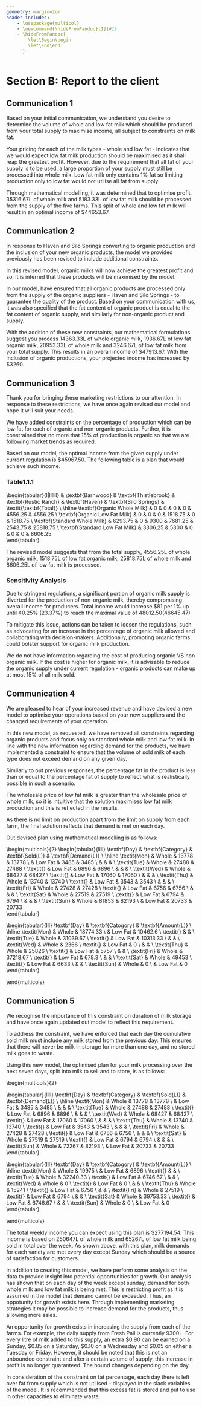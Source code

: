 ```yaml
---
geometry: margin=2cm
header-includes:
    - \usepackage{multicol}
    - \newcommand{\hideFromPandoc}[1]{#1}
    - \hideFromPandoc{
        \let\Begin\begin
        \let\End\end
      }
---
```


# Section B: Report to the client

## Communication 1
Based on your initial communication, we understand you desire to determine the volume of whole and low fat milk which should be produced from your total supply to maximise income, all subject to constraints on milk fat. 

Your pricing for each of the milk types - whole and low fat - indicates that we would expect low fat milk production should be maximised as it shall reap the greatest profit. However, due to the requirement that all fat of your supply is to be used, a large proportion of your supply must still be processed into whole milk. Low fat milk only contains 1% fat so limiting production only to low fat would not utilise all fat from supply.

Through mathematical modelling, it was determined that to optimise  profit, 35316.67L of whole milk and 5183.33L of low fat milk should be processed from the supply of the five farms. This split of whole and low fat milk will result in an optimal income of $44653.67.

## Communication 2
In response to Haven and Silo Springs converting to organic production and the inclusion of your new organic products, the model we provided previously has been revised to include additional constraints. 

In this revised model, organic milks will now achieve the greatest profit and so, it is inferred that these products will be maximised by the model. 

In our model, have ensured that all organic products are processed only from the supply of the organic suppliers - Haven and Silo Springs - to guarantee the quality of the product. Based on your communication with us, it was also specified that the fat content of organic product is equal to the fat content of organic supply, and similarly for non-organic product and supply. 

With the addition of these new constraints, our mathematical formulations suggest you process 14363.33L of whole organic milk, 1936.67L of low fat organic milk, 20953.33L of whole milk and 3246.67L of low fat milk from your total supply. This results in an overall income of $47913.67. With the inclusion of organic productions, your projected income has increased by $3260.

## Communication 3
Thank you for bringing these marketing restrictions to our attention. In response to these restrictions, we have once again revised our model and hope it will suit your needs. 

We have added constraints on the percentage of production which can be low fat for each of organic and non-organic products. Further, it is constrained that no more that 15% of production is organic so that we are following market trends as required. 

Based on our model, the optimal income from the given supply under current regulation is $45967.50. The following table is a plan that would achieve such income.

### Table1.1.1
\begin{tabular}{l|llllll}
                               & \textbf{Barnwood} & \textbf{Thistlebrook} & \textbf{Rustic Ranch} & \textbf{Haven} & \textbf{Silo Springs} & \textit{\textbf{Total}} \\ \hline
\textbf{Organic Whole Milk}    & 0                 & 0                     & 0                     & 0              & 4556.25               & 4556.25                 \\
\textbf{Organic Low Fat Milk}  & 0                 & 0                     & 0                     & 1518.75        & 0                     & 1518.75                 \\
\textbf{Standard Whole Milk}   & 6293.75           & 0                     & 9300                  & 7681.25        & 2543.75               & 25818.75                \\
\textbf{Standard Low Fat Milk} & 3306.25           & 5300                  & 0                     & 0              & 0                     & 8606.25                
\end{tabular}

The revised model suggests that from the total supply, 4556.25L of whole organic milk, 1518.75L of low fat organic milk, 25818.75L of whole milk and 8606.25L of low fat milk is processed.


### Sensitivity Analysis
Due to stringent regulations, a significant portion of organic milk supply is diverted for the production of non-organic milk, thereby compromising overall income for producers. Total income would increase $81 per 1% up until 40.25% (23.37%) to reach the maximal value of $48012.50 ($46645.47)

To mitigate this issue, actions can be taken to loosen the regulations, such as advocating for an increase in the percentage of organic milk allowed and collaborating with decision-makers. Additionally, promoting organic farms could bolster support for organic milk production.

We do not have information regarding the cost of producing organic VS non organic milk. If the cost is higher for organic milk, it is advisable to reduce the organic supply under current regulation - organic products can make up at most 15% of all milk sold.


## Communication 4
We are pleased to hear of your increased revenue and have devised a new model to optimise your operations based on your new suppliers and the changed requirements of your operation. 

In this new model, as requested, we have removed all constraints regarding organic products and focus only on standard whole milk and low fat milk. In line with the new information regarding demand for the products, we have implemented a constraint to ensure that the volume of sold milk of each type does not exceed demand on any given day.  

Similarly to out previous responses, the percentage fat in the product is less than or equal to the percentage fat of supply to reflect what is realistically possible in such a scenario. 

The wholesale price of low fat milk is greater than the wholesale price of whole milk, so it is intuitive that the solution maximises low fat milk production and this is reflected in the results. 

As there is no limit on production apart from the limit on supply from each farm, the final solution reflects that demand is met on each day.

Out devised plan using mathematical modelling is as follows:

\begin{multicols}{2}
\begin{tabular}{llll}
\textbf{Day} & \textbf{Category} & \textbf{Sold(L)} & \textbf{Demand(L)} \\ \hline
\textit{Mon} & Whole             & 13778            & 13778              \\
             & Low Fat           & 3485             & 3485               \\
             &                   &                  &                    \\
\textit{Tue} & Whole             & 27488            & 27488              \\
\textit{}    & Low Fat           & 6896             & 6896               \\
             &                   &                  &                    \\
\textit{Wed} & Whole             & 68427            & 68427              \\
\textit{}    & Low Fat           & 17060            & 17060              \\
             &                   &                  &                    \\
\textit{Thu} & Whole             & 13740            & 13740              \\
\textit{}    & Low Fat           & 3543             & 3543               \\
             &                   &                  &                    \\
\textit{Fri} & Whole             & 27428            & 27428              \\
\textit{}    & Low Fat           & 6756             & 6756               \\
             &                   &                  &                    \\
\textit{Sat} & Whole             & 27519            & 27519              \\
\textit{}    & Low Fat           & 6794             & 6794               \\
             &                   &                  &                    \\
\textit{Sun} & Whole             & 81853            & 82193              \\
             & Low Fat           & 20733            & 20733             
\end{tabular}

\begin{tabular}{lll}
\textbf{Day} & \textbf{Catogory} & \textbf{Amount(L)} \\ \hline
\textit{Mon} & Whole             & 18774.33           \\
             & Low Fat           & 10462.6            \\
\textit{}    &                   &                    \\
\textit{Tue} & Whole             & 31039.67           \\
\textit{}    & Low Fat           & 10313.33           \\
             &                   &                    \\
\textit{Wed} & Whole             & 2366               \\
\textit{}    & Low Fat           & 0                  \\
             &                   &                    \\
\textit{Thu} & Whole             & 25826              \\
\textit{}    & Low Fat           & 5757               \\
             &                   &                    \\
\textit{Fri} & Whole             & 37218.67           \\
\textit{}    & Low Fat           & 678.3              \\
             &                   &                    \\
\textit{Sat} & Whole             & 49453              \\
\textit{}    & Low Fat           & 6633               \\
             &                   &                    \\
\textit{Sun} & Whole             & 0                  \\
             & Low Fat           & 0                 
\end{tabular}

\end{multicols}


## Communication 5
We recognise the importance of this constraint on duration of milk storage and have once again updated out model to reflect this requirement. 

To address the constraint, we have enforced that each day the cumulative sold milk must include any milk stored from the previous day. This ensures that there will never be milk in storage for more than one day, and no stored milk goes to waste. 

Using this new model, the optimised plan for your milk processing over the next seven days, split into milk to sell and to store, is as follows:

\begin{multicols}{2}

\begin{tabular}{llll}
\textbf{Day} & \textbf{Category} & \textbf{Sold(L)} & \textbf{Demand(L)} \\ \hline
\textit{Mon} & Whole             & 13778            & 13778              \\
             & Low Fat           & 3485             & 3485               \\
             &                   &                  &                    \\
\textit{Tue} & Whole             & 27488            & 27488              \\
\textit{}    & Low Fat           & 6896             & 6896               \\
             &                   &                  &                    \\
\textit{Wed} & Whole             & 68427            & 68427              \\
\textit{}    & Low Fat           & 17060            & 17060              \\
             &                   &                  &                    \\
\textit{Thu} & Whole             & 13740            & 13740              \\
\textit{}    & Low Fat           & 3543             & 3543               \\
             &                   &                  &                    \\
\textit{Fri} & Whole             & 27428            & 27428              \\
\textit{}    & Low Fat           & 6756             & 6756               \\
             &                   &                  &                    \\
\textit{Sat} & Whole             & 27519            & 27519              \\
\textit{}    & Low Fat           & 6794             & 6794               \\
             &                   &                  &                    \\
\textit{Sun} & Whole             & 72267            & 82193              \\
             & Low Fat           & 20733            & 20733             
\end{tabular}


\begin{tabular}{lll}
\textbf{Day} & \textbf{Catogory} & \textbf{Amount(L)} \\ \hline
\textit{Mon} & Whole             & 19975              \\
             & Low Fat           & 6896               \\
\textit{}    &                   &                    \\
\textit{Tue} & Whole             & 32240.33           \\
\textit{}    & Low Fat           & 6746.67            \\
             &                   &                    \\
\textit{Wed} & Whole             & 0                  \\
\textit{}    & Low Fat           & 0                  \\
             &                   &                    \\
\textit{Thu} & Whole             & 15241              \\
\textit{}    & Low Fat           & 6756               \\
             &                   &                    \\
\textit{Fri} & Whole             & 27519              \\
\textit{}    & Low Fat           & 6794               \\
             &                   &                    \\
\textit{Sat} & Whole             & 39753.33           \\
\textit{}    & Low Fat           & 6746.67            \\
             &                   &                    \\
\textit{Sun} & Whole             & 0                  \\
             & Low Fat           & 0                 
\end{tabular}

\end{multicols}

The total weekly income you can expect using this plan is $277194.54. This income is based on 250647L of whole milk and 65267L of low fat milk being sold in total over the week. As shown above, with this plan, milk demands for each variety are met every day except Sunday which should be a source of satisfaction for customers. 

In addition to creating this model, we have perform some analysis on the data to provide insight into potential opportunities for growth. Our analysis has shown that on each day of the week except sunday, demand for both whole milk and low fat milk is being met. This is restricting profit as it is assumed in the model that demand cannot be exceeded. Thus, an oppotunity for growth exists here. Through implementing marketing strategies it may be possible to increase demand for the products, thus allowing more sales. 

An opportunity for growth exists in increasing the supply from each of the farms. For example, the daily supply from Fresh Pail is currently 9300L. For every litre of milk added to this supply, an extra $0.90 can be earned on a Sunday, $0.85 on a Saturday, $0.10 on a Wednesday and $0.05 on either a Tuesday or Friday. However, it should be noted that this is not an unbounded constraint and after a certain volume of supply, this increase in profit is no longer quaranteed. The bound changes depending on the day.  

In consideration of the constraint on fat percentage, each day there is left over fat from supply which is not utilised - displayed in the slack variables of the model. It is recommended that this excess fat is stored and put to use in other capacities to eliminate waste. 

